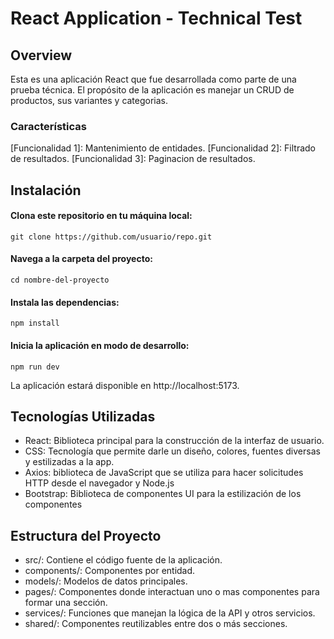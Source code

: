 
# React Application - Technical Test

## Overview

Esta es una aplicación React que fue desarrollada como parte de una prueba técnica. El propósito de la aplicación es manejar un CRUD de productos, sus variantes y categorias.

### Características

[Funcionalidad 1]: Mantenimiento de entidades.
[Funcionalidad 2]: Filtrado de resultados.
[Funcionalidad 3]: Paginacion de resultados.

## Instalación

#### Clona este repositorio en tu máquina local:

`git clone https://github.com/usuario/repo.git`

#### Navega a la carpeta del proyecto:

`cd nombre-del-proyecto`

#### Instala las dependencias:

`npm install`

#### Inicia la aplicación en modo de desarrollo:

`npm run dev`

La aplicación estará disponible en http://localhost:5173.

## Tecnologías Utilizadas

- React: Biblioteca principal para la construcción de la interfaz de usuario.
- CSS: Tecnología que permite darle un diseño, colores, fuentes diversas y estilizadas a la app.
- Axios: biblioteca de JavaScript que se utiliza para hacer solicitudes HTTP desde el navegador y Node.js
- Bootstrap: Biblioteca de componentes UI para la estilización de los componentes

## Estructura del Proyecto

- src/: Contiene el código fuente de la aplicación.
- components/: Componentes por entidad.
- models/: Modelos de datos principales.
- pages/: Componentes donde interactuan uno o mas componentes para formar una sección.
- services/: Funciones que manejan la lógica de la API y otros servicios.
- shared/: Componentes reutilizables entre dos o más secciones.
